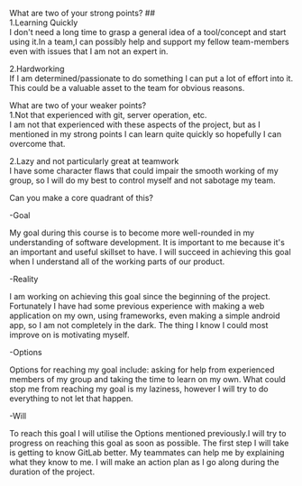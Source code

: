 What are two of your strong points? ## <br/> 
1.Learning Quickly <br/>
I don't need a long time to grasp a general idea of a tool/concept and
start using it.In a team,I can possibly help and support my fellow team-members 
even with issues that I am not an expert in.

2.Hardworking<br/> 
If I am determined/passionate to do something I can put a
lot of effort into it. This could be a valuable asset to the team for
obvious reasons.

What are two of your weaker points? <br/>
1.Not that experienced with git, server operation, etc.<br/>
I am not that experienced with these aspects of the project,
but as I mentioned in my strong points I can learn quite
quickly so hopefully I can overcome that.

2.Lazy and not particularly great at teamwork<br/> 
I have some character flaws that could impair
the smooth working of my group, so I will do my best to control myself 
and not sabotage my team.

Can you make a core quadrant of this?<br/>

-Goal

My goal during this course is to become more well-rounded in my
understanding of software development. It is important to me because
it's an important and useful skillset to have. I will succeed in
achieving this goal when I understand all of the working parts of our
product.

-Reality

I am working on achieving this goal since the beginning of the project.
Fortunately I have had some previous experience with making a web
application on my own, using frameworks, even making a simple android
app, so I am not completely in the dark. The thing I know I could most
improve on is motivating myself.

-Options

Options for reaching my goal include: asking for help from experienced
members of my group and taking the time to learn on my own. What could
stop me from reaching my goal is my laziness, however I will try to do
everything to not let that happen.

-Will 

To reach this goal I will utilise the Options mentioned
previously.I will try to progress on reaching this goal as soon as
possible. The first step I will take is getting to know GitLab better.
My teammates can help me by explaining what they know to me. I will make
an action plan as I go along during the duration of the project.
